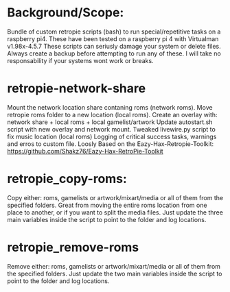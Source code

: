 # Background/Scope:
Bundle of custom retropie scripts (bash) to run special/repetitive tasks on a raspberry pi4. 
These have been tested on a raspberry pi 4 with Virtualman v1.98x-4.5.7
These scripts can seriusly damage your system or delete files. Always create a backup before attempting to run any of these.
I will take no responsability if your systems wont work or breaks.

# retropie-network-share
Mount the network location share contaning roms (network roms). 
Move retropie roms folder to a new location (local roms). 
Create an overlay with: network share + local roms + local gamelist/artwork
Update autostart.sh script with new overlay and network mount. 
Tweaked livewire.py script to fix music location (local roms)
Logging of critical success tasks, warnings and erros to custom file.
Loosly Based on the Eazy-Hax-Retropie-Toolkit:
https://github.com/Shakz76/Eazy-Hax-RetroPie-Toolkit

# retropie_copy-roms:
Copy either: roms, gamelists or artwork/mixart/media or all of them from the specified folders.
Great from moving the entire roms location from one place to another, or if you want to split the media files.
Just update the three main variables inside the script to point to the folder and log locations.

# retropie_remove-roms
Remove either: roms, gamelists or artwork/mixart/media or all of them from the specified folders.
Just update the two main variables inside the script to point to the folder and log locations.


